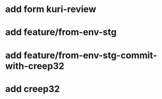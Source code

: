 # add form kuri-review

# add feature/from-env-stg

# add feature/from-env-stg-commit-with-creep32

# add creep32
